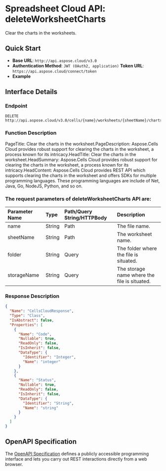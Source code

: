 # **Spreadsheet Cloud API: deleteWorksheetCharts**

Clear the charts in the worksheets. 

## **Quick Start**

- **Base URL**: `http://api.aspose.cloud/v3.0`
- **Authentication Method**: `JWT (OAuth2, application)`  **Token URL**: `https://api.aspose.cloud/connect/token`
- **Example** 
<script src="https://gist.github.com/aspose-cells-cloud-gists/8a5b324fdf3e574dbd747c1a1e24b05d.js?file=Example30_DeleteWorksheetCharts.cs"></script>

## **Interface Details**

### **Endpoint** 

```
DELETE http://api.aspose.cloud/v3.0/cells/{name}/worksheets/{sheetName}/charts
```

### **Function Description**
PageTitle: Clear the charts in the worksheet.PageDescription: Aspose.Cells Cloud provides robust support for clearing the charts in the worksheet, a process known for its intricacy.HeadTitle: Clear the charts in the worksheet.HeadSummary: Aspose.Cells Cloud provides robust support for clearing the charts in the worksheet, a process known for its intricacy.HeadContent: Aspose.Cells Cloud provides REST API which supports clearing the charts in the worksheet and offers SDKs for multiple programming languages. These programming languages are include of Net, Java, Go, NodeJS, Python, and so on.

### The request parameters of **deleteWorksheetCharts** API are: 

| Parameter Name | Type | Path/Query String/HTTPBody | Description | 
| :- | :- | :- |:- | 
|name|String|Path|The file name.|
|sheetName|String|Path|The worksheet name.|
|folder|String|Query|The folder where the file is situated.|
|storageName|String|Query|The storage name where the file is situated.|


### **Response Description**
```json
{
  "Name": "CellsCloudResponse",
  "Type": "Class",
  "IsAbstract": false,
  "Properties": [
    {
      "Name": "Code",
      "Nullable": true,
      "ReadOnly": false,
      "IsInherit": false,
      "DataType": {
        "Identifier": "Integer",
        "Name": "integer"
      }
    },
    {
      "Name": "Status",
      "Nullable": true,
      "ReadOnly": false,
      "IsInherit": false,
      "DataType": {
        "Identifier": "String",
        "Name": "string"
      }
    }
  ]
}
```

## OpenAPI Specification

The [OpenAPI Specification](https://reference.aspose.cloud/cells/#/ChartsController/DeleteWorksheetCharts) defines a publicly accessible programming interface and lets you carry out REST interactions directly from a web browser.

